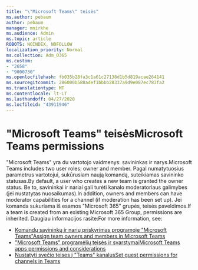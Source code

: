 ```yaml
---
title: "\"Microsoft Teams\" teisės"
ms.author: pebaum
author: pebaum
manager: mnirkhe
ms.audience: Admin
ms.topic: article
ROBOTS: NOINDEX, NOFOLLOW
localization_priority: Normal
ms.collection: Adm_O365
ms.custom:
- "2658"
- "9000730"
ms.openlocfilehash: fb035b28fa3c1a61c27138d1b5d819acae264141
ms.sourcegitcommit: 286000b588adef1bbbb28337a9d9e087ec783fa2
ms.translationtype: MT
ms.contentlocale: lt-LT
ms.lasthandoff: 04/27/2020
ms.locfileid: "43911946"
---
```

# <a name="microsoft-teams-permissions"></a><span data-ttu-id="67b85-102">"Microsoft Teams" teisės</span><span class="sxs-lookup"><span data-stu-id="67b85-102">Microsoft Teams permissions</span></span>

<span data-ttu-id="67b85-103">"Microsoft Teams" yra du vartotojo vaidmenys: savininkas ir narys.</span><span class="sxs-lookup"><span data-stu-id="67b85-103">Microsoft Teams includes two user roles: owner and member.</span></span> <span data-ttu-id="67b85-104">Pagal numatytuosius parametrus vartotojui, sukūrusiam naują komandą, suteikiamas savininko statusas.</span><span class="sxs-lookup"><span data-stu-id="67b85-104">By default, a user who creates a new team is granted the owner status.</span></span> <span data-ttu-id="67b85-105">Be to, savininkai ir nariai gali turėti kanalo moderatoriaus galimybes (jei nustatytas nuosaikumas).</span><span class="sxs-lookup"><span data-stu-id="67b85-105">In addition, owners and members can have moderator capabilities for a channel (if moderation has been set up).</span></span> <span data-ttu-id="67b85-106">Jei komanda sukuriama iš esamos "Microsoft 365" grupės, teisės paveldimos.</span><span class="sxs-lookup"><span data-stu-id="67b85-106">If a team is created from an existing Microsoft 365 Group, permissions are inherited.</span></span> <span data-ttu-id="67b85-107">Daugiau informacijos rasite:</span><span class="sxs-lookup"><span data-stu-id="67b85-107">For more information, see:</span></span>

- [<span data-ttu-id="67b85-108">Komandų savininkų ir narių priskyrimas programoje "Microsoft Teams"</span><span class="sxs-lookup"><span data-stu-id="67b85-108">Assign team owners and members in Microsoft Teams</span></span>](https://docs.microsoft.com/microsoftteams/assign-roles-permissions)
- [<span data-ttu-id="67b85-109">"Microsoft Teams" programėlių teisės ir svarstymai</span><span class="sxs-lookup"><span data-stu-id="67b85-109">Microsoft Teams apps permissions and considerations</span></span>](https://docs.microsoft.com/microsoftteams/app-permissions)
- [<span data-ttu-id="67b85-110">Nustatyti svečio teises į "Teams" kanalus</span><span class="sxs-lookup"><span data-stu-id="67b85-110">Set guest permissions for channels in Teams</span></span>](https://support.office.com/article/4756c468-2746-4bfd-a582-736d55fcc169)
